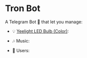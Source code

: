 # Tron Bot

A Telegram Bot :robot: that let you manage:

* :bulb: [Yeelight LED Bulb (Color)](https://www.yeelight.com/en_US/product/wifi-led-c):

* :notes: Music:

* :busts_in_silhouette: Users:
